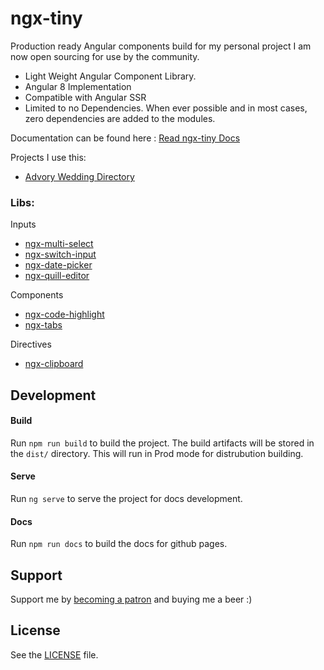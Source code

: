 # ngx-tiny

Production ready Angular components build for my personal project I am now open sourcing for use by the community. 

* Light Weight Angular Component Library.
* Angular 8 Implementation
* Compatible with Angular SSR 
* Limited to no Dependencies. When ever possible and in most cases, zero dependencies are added to the modules.

Documentation can be found here : [Read ngx-tiny Docs](https://aavanzyl.github.io/ngx-tiny)

Projects I use this:
* [Advory Wedding Directory](https://advory.co.za)

### Libs:
Inputs
* [ngx-multi-select][ngx-multi-select]
* [ngx-switch-input][ngx-switch-input]
* [ngx-date-picker][ngx-date-picker]
* [ngx-quill-editor][ngx-quill-editor]

Components
* [ngx-code-highlight][ngx-code-highlight]
* [ngx-tabs][ngx-tabs]

Directives
* [ngx-clipboard][ngx-clipboard]

## Development
#### Build
Run `npm run build` to build the project. The build artifacts will be stored in the `dist/` directory. This will run in Prod mode for distrubution building.

#### Serve
Run `ng serve` to serve the project for docs development.

#### Docs
Run `npm run docs` to build the docs for github pages.

## Support

Support me by [becoming a patron](https://www.patreon.com/bePatron?u=27640996) and buying me a beer :) 

## License
See the [LICENSE][license] file.

[license]: /LICENSE
[contributing]: /CONTRIBUTING.md
[docs]: /DOCUMENTATION.md 

[ngx-multi-select]: projects/ngx-multi-select/README.md 
[ngx-code-highlight]: projects/ngx-code-highlight/README.md
[ngx-quill-editor]: projects/ngx-quill-editor/README.md
[ngx-switch-input]: projects/ngx-switch-input/README.md
[ngx-date-picker]: projects/ngx-date-picker/README.md
[ngx-clipboard]: projects/ngx-clipboard/README.md
[ngx-tabs]: projects/ngx-tabs/README.md
